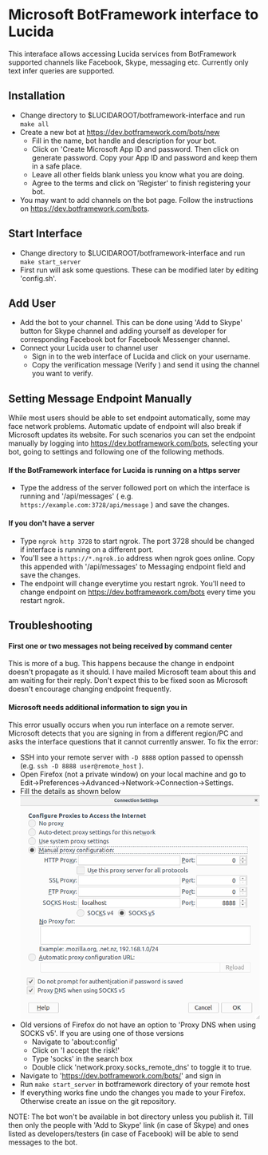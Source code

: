 Microsoft BotFramework interface to Lucida
==========================================

This interaface allows accessing Lucida services from BotFramework supported channels like Facebook, Skype, messaging etc. Currently only text infer queries are supported.

## Installation
* Change directory to $LUCIDAROOT/botframework-interface and run `make all`
* Create a new bot at https://dev.botframework.com/bots/new
    - Fill in the name, bot handle and description for your bot.
    - Click on 'Create Microsoft App ID and password. Then click on generate password. Copy your App ID and password and keep them in a safe place.
    - Leave all other fields blank unless you know what you are doing.
    - Agree to the terms and click on 'Register' to finish registering your bot.
* You may want to add channels on the bot page. Follow the instructions on https://dev.botframework.com/bots.

## Start Interface
* Change directory to $LUCIDAROOT/botframework-interface and run `make start_server`
* First run will ask some questions. These can be modified later by editing 'config.sh'.

## Add User
* Add the bot to your channel. This can be done using 'Add to Skype' button for Skype channel and adding yourself as developer for corresponding Facebook bot for Facebook Messenger channel.
* Connect your Lucida user to channel user
    - Sign in to the web interface of Lucida and click on your username.
    - Copy the verification message (Verify <token>) and send it using the channel you want to verify.

## Setting Message Endpoint Manually
While most users should be able to set endpoint automatically, some may face network problems. Automatic update of endpoint will also break if Microsoft updates its website. For such scenarios you can
set the endpoint manually by logging into https://dev.botframework.com/bots, selecting your bot, going to settings and following one of the following methods.

#### If the BotFramework interface for Lucida is running on a https server
* Type the address of the server followed port on which the interface is running and '/api/messages' ( e.g. `https://example.com:3728/api/message` ) and save the changes.
#### If you don't have a server
* Type `ngrok http 3728` to start ngrok. The port 3728 should be changed if interface is running on a different port.
* You'll see a `https://*.ngrok.io` address when ngrok goes online. Copy this appended with '/api/messages' to Messaging endpoint field and save the changes.
* The endpoint will change everytime you restart ngrok. You'll need to change endpoint on https://dev.botframework.com/bots every time you restart ngrok.

## Troubleshooting
#### First one or two messages not being received by command center
This is more of a bug. This happens because the change in endpoint doesn't propagate as it should. I have mailed Microsoft team about this and am waiting for their reply. Don't expect this to be fixed soon as Microsoft doesn't encourage changing endpoint frequently.
#### Microsoft needs additional information to sign you in
This error usually occurs when you run interface on a remote server. Microsoft detects that you are signing in from a different region/PC and asks the interface questions that it cannot currently answer. To fix the error:
* SSH into your remote server with `-D 8888` option passed to openssh (e.g. `ssh -D 8888 user@remote_host` ).
* Open Firefox (not a private window) on your local machine and go to Edit->Preferences->Advanced->Network->Connection->Settings.
* Fill the details as shown below
![proxy_configuration.png](proxy_configuration.png)
* Old versions of Firefox do not have an option to 'Proxy DNS when using SOCKS v5'. If you are using one of those versions
  - Navigate to 'about:config'
  - Click on 'I accept the risk!'
  - Type 'socks' in the search box
  - Double click 'network.proxy.socks_remote_dns' to toggle it to true.
* Navigate to 'https://dev.botframework.com/bots/' and sign in
* Run `make start_server` in botframework directory of your remote host
* If everything works fine undo the changes you made to your Firefox. Otherwise create an issue on the git repository.

NOTE: The bot won't be available in bot directory unless you publish it. Till then only the people with 'Add to Skype' link (in case of Skype) and ones listed as developers/testers (in case of Facebook)
will be able to send messages to the bot.

